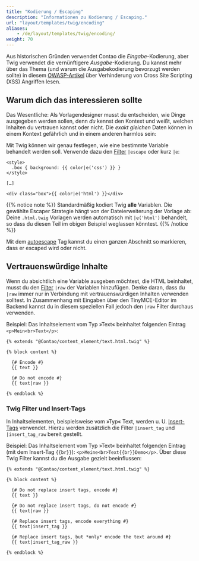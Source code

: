 ```yaml
---
title: "Kodierung / Escaping"
description: "Informationen zu Kodierung / Escaping."
url: "layout/templates/twig/encoding"
aliases:
    - /de/layout/templates/twig/encoding/
weight: 70
---
```



Aus historischen Gründen verwendet Contao die *Eingabe*-Kodierung, aber Twig verwendet die vernünftigere *Ausgabe*-Kodierung. 
Du kannst mehr über das Thema (und warum die Ausgabekodierung bevorzugt werden sollte) in 
diesem [OWASP-Artikel](https://cheatsheetseries.owasp.org/cheatsheets/Cross_Site_Scripting_Prevention_Cheat_Sheet.html#rule-0-never-insert-untrusted-data-except-in-allowed-locations) über Verhinderung von Cross Site Scripting (XSS) Angriffen lesen.


## Warum dich das interessieren sollte

Das Wesentliche: Als Vorlagendesigner musst du entscheiden, wie Dinge ausgegeben werden sollen, denn *du* kennst den Kontext und weißt, 
welchen Inhalten du vertrauen kannst oder nicht. Die *exakt gleichen* Daten können in einem Kontext gefährlich und in einem anderen harmlos sein:

Mit Twig können wir genau festlegen, wie eine bestimmte Variable behandelt werden soll. Verwende dazu den 
[Filter](https://twig.symfony.com/doc/3.x/filters/escape.html) `|escape` oder kurz `|e`:

```twig
<style>
  .box { background: {{ color|e('css') }} }
</style>

[…]

<div class="box">{{ color|e('html') }}</div>
```

{{% notice note %}}
Standardmäßig kodiert Twig **alle** Variablen. Die gewählte Escaper Strategie hängt von der Dateierweiterung der Vorlage ab: Deine 
`.html.twig` Vorlagen werden automatisch mit `|e('html')` behandelt, so dass du diesen Teil im obigen Beispiel weglassen könntest.
{{% /notice %}}

Mit dem [autoescape](https://twig.symfony.com/doc/3.x/tags/autoescape.html) Tag kannst du einen ganzen Abschnitt so markieren, 
dass er escaped wird oder nicht.


## Vertrauenswürdige Inhalte

Wenn du absichtlich eine Variable ausgeben möchtest, die HTML beinhaltet, musst du den 
[Filter](https://twig.symfony.com/doc/3.x/filters/raw.html) `|raw` der Variablen hinzufügen. Denke daran, dass du `|raw` immer 
nur in Verbindung mit vertrauenswürdigen Inhalten verwenden solltest. In Zusammenhang mit Eingaben über den TinyMCE-Editor im Backend kannst du in diesem speziellen 
Fall jedoch den `|raw` Filter durchaus verwenden. 

Beispiel: Das Inhaltselement vom Typ »Text« beinhaltet folgenden Eintrag `<p>Mein<br>Text</p>`:

```twig
{% extends "@Contao/content_element/text.html.twig" %}

{% block content %}

  {# Encode #}
  {{ text }}

  {# Do not encode #}
  {{ text|raw }}

{% endblock %}
```

### Twig Filter und Insert-Tags

In Inhaltselementen, beispielsweise vom »Typ« Text, werden u. U. [Insert-Tags](/de/artikelverwaltung/insert-tags/) verwendet. Hierzu werden 
zusätzlich die Filter `|insert_tag` und `|insert_tag_raw` bereit gestellt. 

Beispiel: Das Inhaltselement vom Typ »Text« beinhaltet folgenden Eintrag (mit dem Insert-Tag `{{br}}`): `<p>Meine<br>Text{{br}}Demo</p>`. 
Über diese Twig Filter kannst du die Ausgabe gezielt beeinflussen:

```twig
{% extends "@Contao/content_element/text.html.twig" %}

{% block content %}

  {# Do not replace insert tags, encode #}
  {{ text }}

  {# Do not replace insert tags, do not encode #}
  {{ text|raw }}

  {# Replace insert tags, encode everything #}
  {{ text|insert_tag }}

  {# Replace insert tags, but *only* encode the text around #}
  {{ text|insert_tag_raw }}

{% endblock %}
```